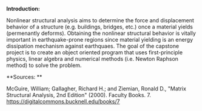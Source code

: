 **Introduction:**

Nonlinear structural analysis aims to determine the force and displacement behavior of a structure (e.g. buildings, bridges, etc.) once a material yields (permenantly deforms). Obtaining the nonlinear structural behavior is vitally important in earthquake-prone regions since material yielding is an energy dissipation mechanism against earthquaes. The goal of the capstone project is to create an object oriented program that uses first-principle physics, linear algebra and numerical methods (i.e. Newton Raphson method) to solve the problem.

**Sources: **

McGuire, William; Gallagher, Richard H.; and Ziemian, Ronald D., "Matrix Structural Analysis, 2nd Edition" (2000). Faculty Books. 7. 
https://digitalcommons.bucknell.edu/books/7


